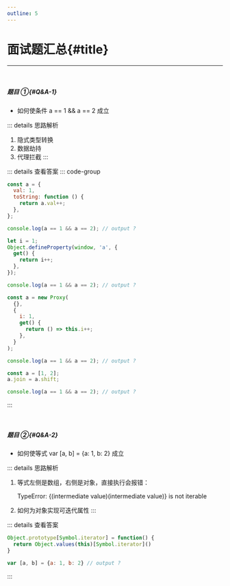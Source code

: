 ```yaml
---
outline: 5
---
```


# 面试题汇总{#title}

---

<br />

##### 题目 ①{#Q&A-1}

- 如何使条件 a == 1 && a == 2 成立

::: details 思路解析

1. 隐式类型转换
2. 数据劫持
3. 代理拦截
   :::

::: details 查看答案
::: code-group

```js [对象隐式转换]
const a = {
  val: 1,
  toString: function () {
    return a.val++;
  },
};

console.log(a == 1 && a == 2); // output ?
```

```js [数据劫持]
let i = 1;
Object.defineProperty(window, 'a', {
  get() {
    return i++;
  },
});

console.log(a == 1 && a == 2); // output ?
```

```js [代理]
const a = new Proxy(
  {},
  {
    i: 1,
    get() {
      return () => this.i++;
    },
  }
);

console.log(a == 1 && a == 2); // output ?
```

```js [数组隐式转换]
const a = [1, 2];
a.join = a.shift;

console.log(a == 1 && a == 2); // output ?
```

:::

<br />

##### 题目 ②{#Q&A-2}

- 如何使等式 var [a, b] = {a: 1, b: 2} 成立

::: details 思路解析

1. 等式左侧是数组，右侧是对象，直接执行会报错：

    TypeError: {(intermediate value)(intermediate value)} is not iterable

2. 如何为对象实现可迭代属性
   :::

::: details 查看答案
```js
Object.prototype[Symbol.iterator] = function() {
  return Object.values(this)[Symbol.iterator]()
}

var [a, b] = {a: 1, b: 2} // output ?
```
:::

<br />
